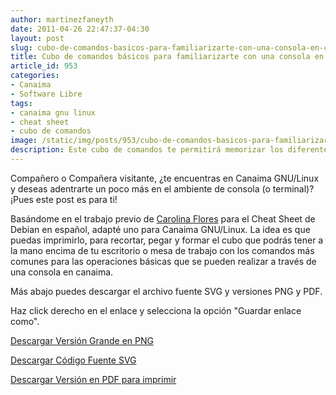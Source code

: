 ```yaml
---
author: martinezfaneyth
date: 2011-04-26 22:47:37-04:30
layout: post
slug: cubo-de-comandos-basicos-para-familiarizarte-con-una-consola-en-canaima-gnulinux
title: Cubo de comandos básicos para familiarizarte con una consola en Canaima GNU/Linux
article_id: 953
categories:
- Canaima
- Software Libre
tags:
- canaima gnu linux
- cheat sheet
- cubo de comandos
image: /static/img/posts/953/cubo-de-comandos-basicos-para-familiarizarte-con-una-consola-en-canaima-gnulinux__2.jpg
description: Este cubo de comandos te permitirá memorizar los diferentes comandos que puedes utilizar en consola.
---
```


Compañero o Compañera visitante, ¿te encuentras en Canaima GNU/Linux y deseas adentrarte un poco más en el ambiente de consola (o terminal)? ¡Pues este post es para ti!

Basándome en el trabajo previo de [Carolina Flores](http://piensalibre.net/tics/?p=1104) para el Cheat Sheet de Debian en español, adapté uno para Canaima GNU/Linux. La idea es que puedas imprimirlo, para recortar, pegar y formar el cubo que podrás tener a la mano encima de tu escritorio o mesa de trabajo con los comandos más comunes para las operaciones básicas que se pueden realizar a través de una consola en canaima.

Más abajo puedes descargar el archivo fuente SVG y versiones PNG y PDF.

<span class="figure figure-100" data-figure-src="http://huntingbears.com.ve/static/img/posts/953/cubo-de-comandos-basicos-para-familiarizarte-con-una-consola-en-canaima-gnulinux__3.jpg" data-figure-href="http://huntingbears.com.ve/static/img/posts/953/cubo-de-comandos-basicos-para-familiarizarte-con-una-consola-en-canaima-gnulinux__3.jpg"></span>

Haz click derecho en el enlace y selecciona la opción "Guardar enlace como".

[Descargar Versión Grande en PNG](http://huntingbears.com.ve/static/img/posts/953/cubo-de-comandos-basicos-para-familiarizarte-con-una-consola-en-canaima-gnulinux__1.jpg)

[Descargar Código Fuente SVG](http://dl.dropboxusercontent.com/u/16329841/canaima-cubo.svg)

[Descargar Versión en PDF para imprimir](http://dl.dropboxusercontent.com/u/16329841/canaima-cubo.pdf)
